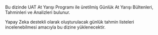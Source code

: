 Bu dizinde UAT At Yarışı Programı ile üretilmiş Günlük At Yarışı Bültenleri, Tahminleri ve Analizleri bulunur.

Yapay Zeka destekli olarak oluşturulacak günlük tahmin listeleri incelenebilmesi amacıyla bu dizine yüklenecektir. 
